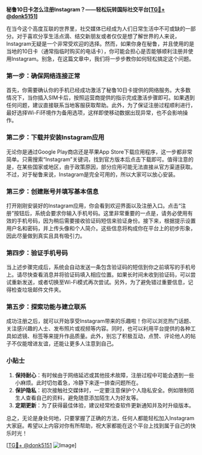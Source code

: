 **秘鲁10日卡怎么注册Instagram？——轻松玩转国际社交平台[[TG💪+ @donk5151](https://t.me/s/donk5151)]**

在当今这个高度互联的世界里，社交媒体已经成为人们日常生活中不可或缺的一部分。对于喜欢分享生活点滴、结交新朋友或者仅仅是想了解世界的人来说，Instagram无疑是一个非常受欢迎的选择。然而，如果你身在秘鲁，并且使用的是当地的10日卡（通常指临时购买的电话卡），你可能会担心是否能够顺利注册并使用Instagram。别急，在这篇文章中，我们将一步步教你如何轻松搞定这个问题。

### 第一步：确保网络连接正常

首先，你需要确认你的手机已经成功激活了秘鲁10日卡提供的网络服务。大多数情况下，当你插入SIM卡后，按照运营商提供的指示完成激活步骤即可。如果遇到任何问题，建议直接联系当地客服获取帮助。此外，为了保证注册过程顺利进行，最好选择Wi-Fi环境作为备用选项，这样即使移动数据出现异常，也不会影响操作。

### 第二步：下载并安装Instagram应用

无论你是通过Google Play商店还是苹果App Store下载应用程序，这一步都非常简单。只需搜索“Instagram”关键词，找到官方版本后点击下载即可。值得注意的是，在某些国家或地区，由于政策原因，部分应用可能无法直接从官方渠道获取。不过，对于秘鲁来说，Instagram是完全可用的，所以大家可以放心安装。

### 第三步：创建账号并填写基本信息

打开刚刚安装好的Instagram应用，你会看到欢迎界面以及注册入口。点击“注册”按钮后，系统会要求你输入手机号码。这里非常重要的一点是，请务必使用有效的手机号码，因为稍后需要接收验证码短信来验证身份。接下来，根据提示设置用户名和密码，并上传头像和个人简介。这些信息将构成你在平台上的初步形象，因此尽量做到真实且具有吸引力。

### 第四步：验证手机号码

当上述步骤完成后，系统会自动发送一条包含验证码的短信到你之前填写的手机号上。请尽快查看消息并将验证码填入相应位置。如果长时间未收到验证码，可以尝试重新发送，或者切换至Wi-Fi模式再次尝试。另外，为了避免错过重要信息，记得检查垃圾邮件文件夹。

### 第五步：探索功能与建立联系

成功注册之后，就可以开始享受Instagram带来的乐趣啦！你可以浏览热门话题、关注感兴趣的人士、发布照片或视频等内容。同时，也可以利用平台提供的各种工具如滤镜、标签等来提升作品质量。此外，别忘了积极互动，点赞、评论他人的帖子不仅能增进友谊，还能让更多人注意到自己。

### 小贴士

1. **保持耐心**：有时候由于网络延迟或其他技术故障，注册过程中可能会遇到一些小麻烦。此时切勿着急，冷静下来逐一排查问题所在。
2. **保护隐私**：初次接触社交媒体时，一定要注意保护个人隐私安全。例如限制陌生人查看自己的资料，避免随意添加陌生人为好友等。
3. **定期更新**：为了获得最佳体验，建议经常检查软件更新通知并及时升级版本。

总之，无论是身处何地，只要掌握了正确的方法，任何人都能轻松加入Instagram大家庭。希望以上内容对你有所帮助，祝大家都能在这个平台上找到属于自己的快乐时光！

[[TG💪+ @donk5151](https://t.me/s/donk5151) ![Image](https://i.postimg.cc/rwNCRYN7/Snipaste-2025-04-30-17-27-05.png)]